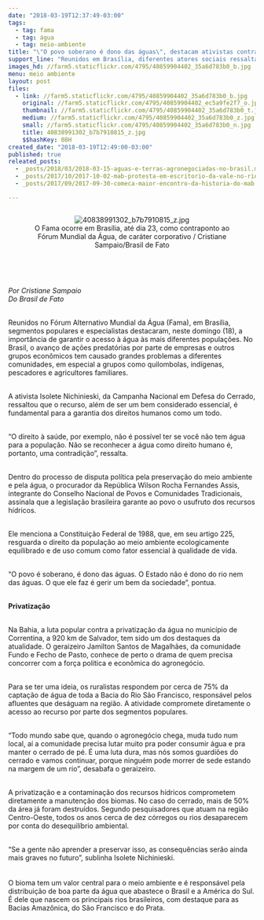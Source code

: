```yaml
---
date: "2018-03-19T12:37:49-03:00"
tags:
  - tag: fama
  - tag: água
  - tag: meio-ambiente
title: "\"O povo soberano é dono das águas\", destacam ativistas contrários à privatização\n"
support_line: "Reunidos em Brasília, diferentes atores sociais ressaltam a importância do recurso para preservação do meio ambiente\n"
images_hd: //farm5.staticflickr.com/4795/40859904402_35a6d783b0_b.jpg
menu: meio ambiente
layout: post
files:
  - link: //farm5.staticflickr.com/4795/40859904402_35a6d783b0_b.jpg
    original: //farm5.staticflickr.com/4795/40859904402_ec5a9fe2f7_o.jpg
    thumbnail: //farm5.staticflickr.com/4795/40859904402_35a6d783b0_t.jpg
    medium: //farm5.staticflickr.com/4795/40859904402_35a6d783b0_z.jpg
    small: //farm5.staticflickr.com/4795/40859904402_35a6d783b0_n.jpg
    title: 40838991302_b7b7910815_z.jpg
    $$hashKey: 08H
created_date: "2018-03-19T12:49:00-03:00"
published: true
releated_posts:
  - _posts/2018/03/2018-03-15-aguas-e-terras-agronegociadas-no-brasil.md
  - _posts/2017/10/2017-10-02-mab-protesta-em-escritorio-da-vale-no-rio-de-janeiro.md
  - _posts/2017/09/2017-09-30-comeca-maior-encontro-da-historia-do-mab.md

---
```

<div style="text-align:center">
<figure class="image" style="display:inline-block"><img alt="40838991302_b7b7910815_z.jpg" src="//farm5.staticflickr.com/4795/40859904402_35a6d783b0_b.jpg" />
<figcaption>O Fama ocorre em Bras&iacute;lia, at&eacute; dia 23, como contraponto ao F&oacute;rum Mundial da &Aacute;gua, de car&aacute;ter corporativo / Cristiane Sampaio/Brasil de Fato</figcaption>
</figure>
</div>

<p>&nbsp;</p>

<p><br />
<em>Por Cristiane Sampaio<br />
Do Brasil de Fato</em></p>

<p><br />
Reunidos no F&oacute;rum Alternativo Mundial da &Aacute;gua (Fama), em Bras&iacute;lia, segmentos populares e especialistas destacaram, neste domingo (18), a import&acirc;ncia de garantir o acesso &agrave; &aacute;gua &agrave;s mais diferentes popula&ccedil;&otilde;es. No Brasil, o avan&ccedil;o de a&ccedil;&otilde;es predat&oacute;rias por parte de empresas e outros grupos econ&ocirc;micos tem causado grandes problemas a diferentes comunidades, em especial a grupos como quilombolas, ind&iacute;genas, pescadores e agricultores familiares.&nbsp;&nbsp;</p>

<p><br />
A ativista Isolete Nichinieski, da Campanha Nacional em Defesa do Cerrado, ressaltou que o recurso, al&eacute;m de ser um bem considerado essencial, &eacute; fundamental para a garantia dos direitos humanos como um todo.</p>

<p><br />
&ldquo;O direito &agrave; sa&uacute;de, por exemplo, n&atilde;o &eacute; poss&iacute;vel ter se voc&ecirc; n&atilde;o tem &aacute;gua para a popula&ccedil;&atilde;o. N&atilde;o se reconhecer a &aacute;gua como direito humano &eacute;, portanto, uma contradi&ccedil;&atilde;o&rdquo;, ressalta.</p>

<p><br />
Dentro do processo de disputa pol&iacute;tica pela preserva&ccedil;&atilde;o do meio ambiente e pela &aacute;gua, o procurador da Rep&uacute;blica Wilson Rocha Fernandes Assis, integrante do Conselho Nacional de Povos e Comunidades Tradicionais, assinala que a legisla&ccedil;&atilde;o brasileira garante ao povo o usufruto dos recursos h&iacute;dricos.</p>

<p><br />
Ele menciona a Constitui&ccedil;&atilde;o Federal de 1988, que, em seu artigo 225, resguarda o direito da popula&ccedil;&atilde;o ao meio ambiente ecologicamente equilibrado e de uso comum como fator essencial &agrave; qualidade de vida.</p>

<p><br />
&ldquo;O povo &eacute; soberano, &eacute; dono das &aacute;guas. O Estado n&atilde;o &eacute; dono do rio nem das &aacute;guas. O que ele faz &eacute; gerir um bem da sociedade&rdquo;, pontua.</p>

<p><br />
<strong>Privatiza&ccedil;&atilde;o</strong></p>

<p><br />
Na Bahia, a luta popular contra a privatiza&ccedil;&atilde;o da &aacute;gua no munic&iacute;pio de Correntina, a 920 km de Salvador, tem sido um dos destaques da atualidade. O geraizeiro Jamilton Santos de Magalh&atilde;es, da comunidade Fundo e Fecho de Pasto, conhece de perto o drama de quem precisa concorrer com a for&ccedil;a pol&iacute;tica e econ&ocirc;mica do agroneg&oacute;cio.</p>

<p><br />
Para se ter uma ideia, os ruralistas respondem por cerca de 75% da capta&ccedil;&atilde;o de &aacute;gua de toda a Bacia do Rio S&atilde;o Francisco, respons&aacute;vel pelos afluentes que des&aacute;guam na regi&atilde;o. A atividade compromete diretamente o acesso ao recurso por parte dos segmentos populares.</p>

<p><br />
&ldquo;Todo mundo sabe que, quando o agroneg&oacute;cio chega, muda tudo num local, a&iacute; a comunidade precisa lutar muito pra poder consumir &aacute;gua e pra manter o cerrado de p&eacute;. &Eacute; uma luta dura, mas n&oacute;s somos guardi&otilde;es do cerrado e vamos continuar, porque ningu&eacute;m pode morrer de sede estando na margem de um rio&rdquo;, desabafa o geraizeiro.</p>

<p><br />
A privatiza&ccedil;&atilde;o e a contamina&ccedil;&atilde;o dos recursos h&iacute;dricos comprometem diretamente a manuten&ccedil;&atilde;o dos biomas. No caso do cerrado, mais de 50% da &aacute;rea j&aacute; foram destru&iacute;dos. Segundo pesquisadores que atuam na regi&atilde;o Centro-Oeste, todos os anos cerca de dez c&oacute;rregos ou rios desaparecem por conta do desequil&iacute;brio ambiental.</p>

<p><br />
&ldquo;Se a gente n&atilde;o aprender a preservar isso, as consequ&ecirc;ncias ser&atilde;o ainda mais graves no futuro&rdquo;, sublinha Isolete Nichinieski.<br />
<br />
<br />
O bioma tem um valor central para o meio ambiente e &eacute; respons&aacute;vel pela distribui&ccedil;&atilde;o de boa parte da &aacute;gua que abastece o Brasil e a Am&eacute;rica do Sul. &Eacute; dele que nascem os principais rios brasileiros, com destaque para as Bacias Amaz&ocirc;nica, do S&atilde;o Francisco e do Prata.</p>
